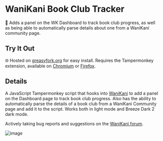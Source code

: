 # WaniKani Book Club Tracker
 📖 Adds a panel on the WK Dashboard to track book club progress, as well as being able to automatically parse details about one from a WaniKani community page.

## Try It Out
 🌐 Hosted on [greasyfork.org](https://greasyfork.org/en/scripts/477424-wk-book-club-tracker) for easy install. Requires the Tampermonkey extension, available on [Chromium](https://chrome.google.com/webstore/detail/tampermonkey/dhdgffkkebhmkfjojejmpbldmpobfkfo) or [Firefox](https://addons.mozilla.org/en-US/firefox/addon/tampermonkey/).

## Details
A JavaScript Tampermonkey script that hooks into [WaniKani](https://wanikani.com) to add a panel on the Dashboard page to track book club progress. Also has the ability to automatically parse the details of a book club from a WaniKani Community page and add it to the script. Works both in light mode and Breeze Dark 2 dark mode.

Actively taking bug reports and suggestions on the [WaniKani forum](https://community.wanikani.com/t/userscript-book-club-tracker/63538).

![image](https://github.com/leohumnew/wanikani-book-club-tracker/assets/39741041/bf3ce62b-413b-485d-8097-2a062e1f07d5)
